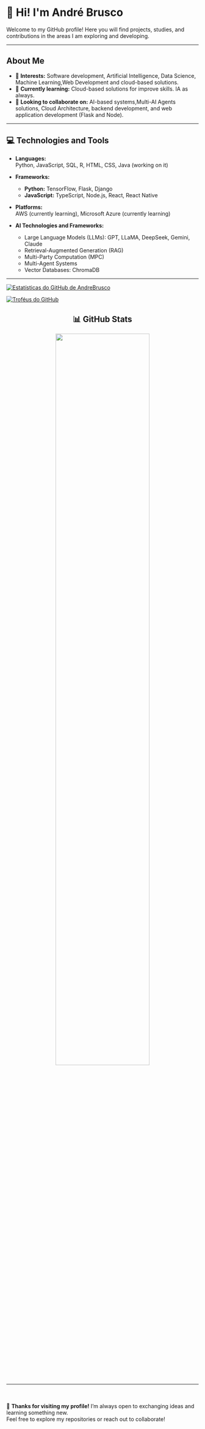 # 👋 Hi! I'm André Brusco

Welcome to my GitHub profile! Here you will find projects, studies, and contributions in the areas I am exploring and developing.

---

## About Me
- 👀 **Interests:** Software development, Artificial Intelligence, Data Science, Machine Learning,Web Development and cloud-based solutions.
- 🌱 **Currently learning:** Cloud-based solutions for improve skills. IA as always.
- 💼 **Looking to collaborate on:**  AI-based systems,Multi-AI Agents solutions, Cloud Architecture, backend development, and web application development (Flask and Node).

---

## 💻 Technologies and Tools

- **Languages:**  
  Python, JavaScript, SQL, R, HTML, CSS, Java (working on it)

- **Frameworks:**  
  - **Python:** TensorFlow, Flask, Django  
  - **JavaScript:** TypeScript, Node.js, React, React Native

- **Platforms:**  
  AWS (currently learning), Microsoft Azure (currently learning)

- **AI Technologies and Frameworks:**  
  - Large Language Models (LLMs): GPT, LLaMA, DeepSeek, Gemini, Claude
  - Retrieval-Augmented Generation (RAG)  
  - Multi-Party Computation (MPC)  
  - Multi-Agent Systems  
  - Vector Databases: ChromaDB

---

[![Estatísticas do GitHub de AndreBrusco](https://github-readme-stats.vercel.app/api?username=AndreBrusco&show_icons=true&theme=radical&cache_seconds=1)](https://github.com/AndreBrusco)

[![Troféus do GitHub](https://github-profile-trophy.vercel.app/?username=AndreBrusco&theme=radical)](https://github.com/ryo-ma/github-profile-trophy)


<h2 align="center">📊 GitHub Stats</h2>

<div align="center">
  <img src="https://github-readme-stats.vercel.app/api/top-langs/?username=AndreBrusco&layout=compact&theme=tokyonight" width="70%"/>

</div>

---
<br><br/>
🌟 **Thanks for visiting my profile!** I’m always open to exchanging ideas and learning something new.  
Feel free to explore my repositories or reach out to collaborate!

